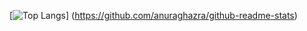 [![Top Langs](https://github-readme-stats.vercel.app/api/top-langs/?username={toshiki-haraguchi}&layout=compact)]
(https://github.com/anuraghazra/github-readme-stats)
